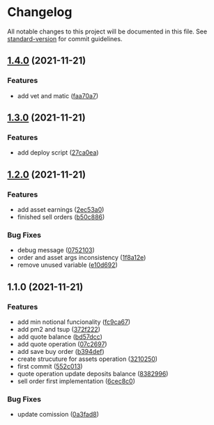 # Changelog

All notable changes to this project will be documented in this file. See [standard-version](https://github.com/conventional-changelog/standard-version) for commit guidelines.

## [1.4.0](https://github.com/arantespp/cryptobot/compare/v1.3.0...v1.4.0) (2021-11-21)


### Features

* add vet and matic ([faa70a7](https://github.com/arantespp/cryptobot/commit/faa70a7f81436fafec7c1697088f0458503b60b7))

## [1.3.0](https://github.com/arantespp/cryptobot/compare/v1.2.0...v1.3.0) (2021-11-21)


### Features

* add deploy script ([27ca0ea](https://github.com/arantespp/cryptobot/commit/27ca0ea9ac88eefd48e08cce9b492864ec5b12fd))

## [1.2.0](https://github.com/arantespp/cryptobot/compare/v1.1.0...v1.2.0) (2021-11-21)


### Features

* add asset earnings ([2ec53a0](https://github.com/arantespp/cryptobot/commit/2ec53a0ccf90c1e107e40068289df76480b6d9ed))
* finished sell orders ([b50c886](https://github.com/arantespp/cryptobot/commit/b50c8860cc4b4e21da38752b12e9b5895b1f9ae2))


### Bug Fixes

* debug message ([0752103](https://github.com/arantespp/cryptobot/commit/0752103f1db43f4f1c39f35261422510ae5da72c))
* order and asset args inconsistency ([1f8a12e](https://github.com/arantespp/cryptobot/commit/1f8a12e889a503df47c2a90042ec224620bfafb9))
* remove unused variable ([e10d692](https://github.com/arantespp/cryptobot/commit/e10d6923c0a81d1dc8e87e2f4b472b34120f8dd6))

## 1.1.0 (2021-11-21)


### Features

* add min notional funcionality ([fc9ca67](https://github.com/arantespp/cryptobot/commit/fc9ca67f8fc2ec186d12fbc90a42004ac4ceff13))
* add pm2 and tsup ([372f222](https://github.com/arantespp/cryptobot/commit/372f222b88e50028c92ce9020dadb4240b16e5a7))
* add quote balance ([bd57dcc](https://github.com/arantespp/cryptobot/commit/bd57dcc0379197590751f60c66686763951303ef))
* add quote operation ([07c2697](https://github.com/arantespp/cryptobot/commit/07c26971dae9b18757d05a58bab0a74968b28ff1))
* add save buy order ([b394def](https://github.com/arantespp/cryptobot/commit/b394def5b3f2a3675af771aeb7c2c4f04ef0d664))
* create strucuture for assets operation ([3210250](https://github.com/arantespp/cryptobot/commit/3210250281b0acdcb8d93c4c21f82c17122374e4))
* first commit ([552c013](https://github.com/arantespp/cryptobot/commit/552c0139ffdb9808ff241ad900ff3cb9806729ff))
* quote operation update deposits balance ([8382996](https://github.com/arantespp/cryptobot/commit/83829962ce741e406e64f50efab5fb80adf95ec3))
* sell order first implementation ([6cec8c0](https://github.com/arantespp/cryptobot/commit/6cec8c053cab187de1a00af1fd937026585a7811))


### Bug Fixes

* update comission ([0a3fad8](https://github.com/arantespp/cryptobot/commit/0a3fad8bc5ef3fb9c16335363fa1ef95b3ee12aa))
